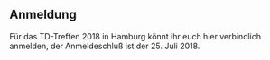 <h2 class="headline">Anmeldung</h2>
Für das TD-Treffen 2018 in Hamburg könnt ihr euch hier verbindlich anmelden, der Anmeldeschluß ist der 25. Juli 2018.
